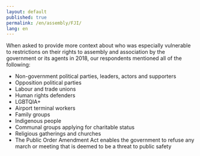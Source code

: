 ```yaml
---
layout: default
published: true
permalink: /en/assembly/FJI/
lang: en
---
```


When asked to provide more context about who was especially vulnerable to restrictions on their rights to assembly and association by the government or its agents in 2018, our respondents mentioned all of the following:
-	Non-government political parties, leaders, actors and supporters
-	Opposition political parties
-	Labour and trade unions
-	Human rights defenders
-	LGBTQIA+
-	Airport terminal workers
-	Family groups
-	Indigenous people
-	Communal groups applying for charitable status
-	Religious gatherings and churches
-	The Public Order Amendment Act enables the government to refuse any march or meeting that is deemed to be a threat to public safety

